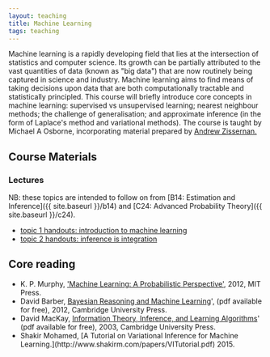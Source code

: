 ```yaml
---
layout: teaching
title: Machine Learning
tags: teaching
---
```

Machine learning is a rapidly developing field that lies at the intersection of statistics and computer science.
Its growth can be partially attributed to the vast quantities of data (known as "big data") that are now routinely being captured in science and industry.
Machine learning aims to find means of taking decisions upon data that are both computationally tractable and statistically principled.
This course will briefly introduce core concepts in machine learning: supervised vs unsupervised learning; nearest neighbour methods; the challenge of generalisation; and approximate inference (in the form of Laplace's method and variational methods).
The course is taught by Michael A Osborne, incorporating material prepared by [Andrew Zissernan.](http://www.robots.ox.ac.uk/~az/)


## Course Materials

### Lectures
NB: these topics are intended to follow on from [B14: Estimation and Inference]({{ site.baseurl }}/b14) and [C24: Advanced Probability Theory]({{ site.baseurl }}/c24).

<ul class='plus'>
    <li>
        <a href="{{ site.baseurl }}/teaching/C19/1_introduction.pdf">
            topic 1 handouts: introduction to machine learning
        </a>
    </li>
    <li>
        <a href="{{ site.baseurl }}/teaching/C19/2_inference_is_integration.pdf">
            topic 2 handouts: inference is integration
        </a>
    </li>
</ul>

<!-- 
### Examples Class

The solutions to the example sheet are provided below: of course, you will benefit most from attempting the questions on your own first.

<ul class='plus'>
    <li>
        <a href="{{ site.baseurl }}/teaching/C19/c19_adv_prob_examples.pdf">
            example sheet
        </a>
    </li>    
    <li>
        <a href="{{ site.baseurl }}/teaching/C19/c19_adv_prob_solutions.pdf">
            solutions
        </a>
    </li>
</ul>

## Past papers

Please note that the solutions to the probability questions on 2012 and 2014 past C24 papers are slightly incorrect. You may wish to refer instead to problems from the texts below. 
 -->

## Core reading

<ul class='plus'>
<li>K. P. Murphy, <a href="http://www.amazon.co.uk/Machine-Learning-Probabilistic-Perspective-Computation/dp/0262018020/ref=sr_1_1?ie=UTF8&qid=1452883070&sr=8-1&keywords=machine+learning+a+probabilistic+perspective">'Machine Learning: A Probabilistic Perspective'</a>, 2012, MIT Press.</li>
<li>David Barber, <a href="http://web4.cs.ucl.ac.uk/staff/D.Barber/pmwiki/pmwiki.php?n=Brml.Online"> Bayesian Reasoning and Machine Learning</a>', (pdf available for free), 2012, Cambridge University Press. </li>
<li>David MacKay, <a href="http://www.inference.phy.cam.ac.uk/itprnn/book.html"> Information Theory, Inference, and Learning Algorithms</a>' (pdf available for free), 2003, Cambridge University Press. 
</li>
<li>
    Shakir Mohamed, [A Tutorial on Variational Inference for Machine Learning.](http://www.shakirm.com/papers/VITutorial.pdf) 2015.
</li>
</ul>

